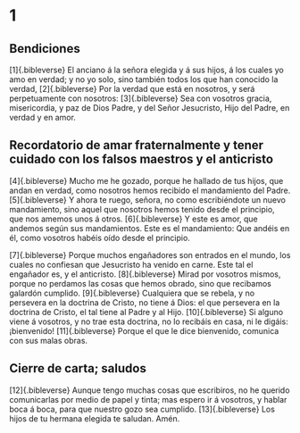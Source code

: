 # 1 
## Bendiciones
[1]{.bibleverse} El anciano á la señora elegida y á sus hijos, á los cuales yo amo en verdad; y no yo solo, sino también todos los que han conocido la verdad, 
[2]{.bibleverse} Por la verdad que está en nosotros, y será perpetuamente con nosotros: 
[3]{.bibleverse} Sea con vosotros gracia, misericordia, y paz de Dios Padre, y del Señor Jesucristo, Hijo del Padre, en verdad y en amor.

## Recordatorio de amar fraternalmente y tener cuidado con los falsos maestros y el anticristo
 
[4]{.bibleverse} Mucho me he gozado, porque he hallado de tus hijos, que andan en verdad, como nosotros hemos recibido el mandamiento del Padre. 
[5]{.bibleverse} Y ahora te ruego, señora, no como escribiéndote un nuevo mandamiento, sino aquel que nosotros hemos tenido desde el principio, que nos amemos unos á otros. 
[6]{.bibleverse} Y este es amor, que andemos según sus mandamientos. Este es el mandamiento: Que andéis en él, como vosotros habéis oído desde el principio.

 
[7]{.bibleverse} Porque muchos engañadores son entrados en el mundo, los cuales no confiesan que Jesucristo ha venido en carne. Este tal el engañador es, y el anticristo. 
[8]{.bibleverse} Mirad por vosotros mismos, porque no perdamos las cosas que hemos obrado, sino que recibamos galardón cumplido. 
[9]{.bibleverse} Cualquiera que se rebela, y no persevera en la doctrina de Cristo, no tiene á Dios: el que persevera en la doctrina de Cristo, el tal tiene al Padre y al Hijo. 
[10]{.bibleverse} Si alguno viene á vosotros, y no trae esta doctrina, no lo recibáis en casa, ni le digáis: ¡bienvenido! 
[11]{.bibleverse} Porque el que le dice bienvenido, comunica con sus malas obras.

## Cierre de carta; saludos
 
[12]{.bibleverse} Aunque tengo muchas cosas que escribiros, no he querido comunicarlas por medio de papel y tinta; mas espero ir á vosotros, y hablar boca á boca, para que nuestro gozo sea cumplido. 
[13]{.bibleverse} Los hijos de tu hermana elegida te saludan. Amén. 